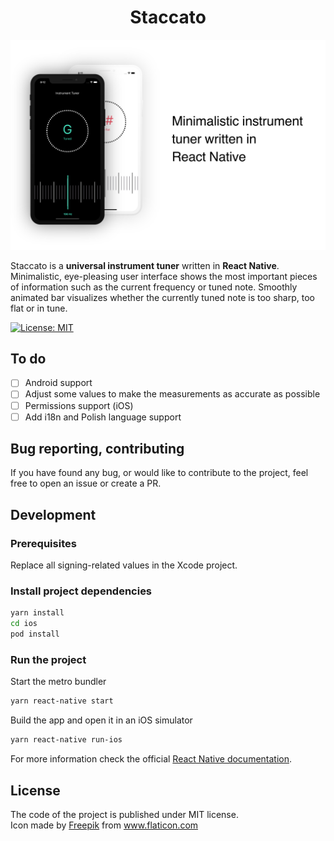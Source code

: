 <div align="center">
 <h1>Staccato</h1>
 <img src="https://github.com/Shizerq/Staccato/blob/main/resources/mockups.png?raw=true" />
</div>

Staccato is a **universal instrument tuner** written in **React Native**. Minimalistic, eye-pleasing user interface shows the most important pieces of information such as the current frequency or tuned note. Smoothly animated bar visualizes whether the currently tuned note is too sharp, too flat or in tune.

[![License: MIT](https://img.shields.io/badge/License-MIT-yellow.svg)](https://opensource.org/licenses/MIT)

## To do
- [ ] Android support
- [ ] Adjust some values to make the measurements as accurate as possible
- [ ] Permissions support (iOS)
- [ ] Add i18n and Polish language support

## Bug reporting, contributing
If you have found any bug, or would like to contribute to the project, feel free to open an issue or create a PR.

## Development

### Prerequisites

Replace all signing-related values in the Xcode project.

### Install project dependencies

```bash 
yarn install
cd ios
pod install
```

### Run the project

Start the metro bundler
```bash
yarn react-native start
```

Build the app and open it in an iOS simulator
```bash
yarn react-native run-ios
```
For more information check the official <a href="https://reactnative.dev/docs/environment-setup">React Native documentation</a>.

## License

The code of the project is published under MIT license. <br />
Icon made by <a href="https://www.freepik.com" title="Freepik">Freepik</a> from <a href="https://www.flaticon.com/" title="Flaticon">www.flaticon.com</a>
